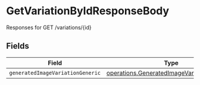 # GetVariationByIdResponseBody

Responses for GET /variations/{id}


## Fields

| Field                                                                                                    | Type                                                                                                     | Required                                                                                                 | Description                                                                                              |
| -------------------------------------------------------------------------------------------------------- | -------------------------------------------------------------------------------------------------------- | -------------------------------------------------------------------------------------------------------- | -------------------------------------------------------------------------------------------------------- |
| `generatedImageVariationGeneric`                                                                         | [operations.GeneratedImageVariationGeneric](../../models/operations/generatedimagevariationgeneric.md)[] | :heavy_minus_sign:                                                                                       | N/A                                                                                                      |
